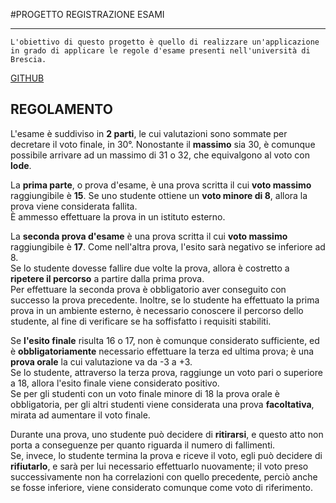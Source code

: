 #PROGETTO REGISTRAZIONE ESAMI

---
    L'obiettivo di questo progetto è quello di realizzare un'applicazione
    in grado di applicare le regole d'esame presenti nell'università di
    Brescia.
[GITHUB](https://github.com/Mauuh/registrazione_esami.git)

## REGOLAMENTO
L'esame è suddiviso in **2 parti**, le cui valutazioni sono sommate per decretare
il voto finale, in 30°. Nonostante il **massimo** sia 30, è comunque possibile arrivare ad
un massimo di 31 o 32, che equivalgono al voto con **lode**.

La **prima parte**, o prova d'esame, è una prova scritta il cui **voto massimo** raggiungibile è **15**.
Se uno studente ottiene un **voto minore di 8**, allora la prova viene considerata fallita. <br>
È ammesso effettuare la prova in un istituto esterno.

La **seconda prova d'esame** è una prova scritta il cui **voto massimo** raggiungibile è **17**. Come nell'altra prova,
l'esito sarà negativo se inferiore ad 8. <br> Se lo studente dovesse fallire due volte la prova, allora è costretto a **ripetere il percorso** a partire dalla prima prova. <br>
Per effettuare la seconda prova è obbligatorio aver conseguito con successo la prova precedente. Inoltre, se lo studente ha effettuato la prima prova in un ambiente esterno, è necessario conoscere
il percorso dello studente, al fine di verificare se ha soffisfatto i requisiti stabiliti.

Se **l'esito finale** risulta 16 o 17, non è comunque considerato sufficiente, ed è **obbligatoriamente** necessario
effettuare la terza ed ultima prova; è una **prova orale** la cui valutazione va da -3 a +3. <br>
Se lo studente, attraverso la terza prova, raggiunge un voto pari o superiore a 18, allora l'esito finale viene considerato positivo. <br>
Se per gli studenti con un voto finale minore di 18 la prova orale è obbligatoria, per gli altri studenti viene considerata
una prova **facoltativa**, mirata ad aumentare il voto finale.

Durante una prova, uno studente può decidere di **ritirarsi**, e questo atto non porta a conseguenze per quanto riguarda il numero di fallimenti. <br>
Se, invece, lo studente termina la prova e riceve il voto, egli può decidere di **rifiutarlo**, e sarà per lui necessario effettuarlo nuovamente; il voto preso successivamente non ha correlazioni con quello
precedente, perciò anche se fosse inferiore, viene considerato comunque come voto di riferimento.


